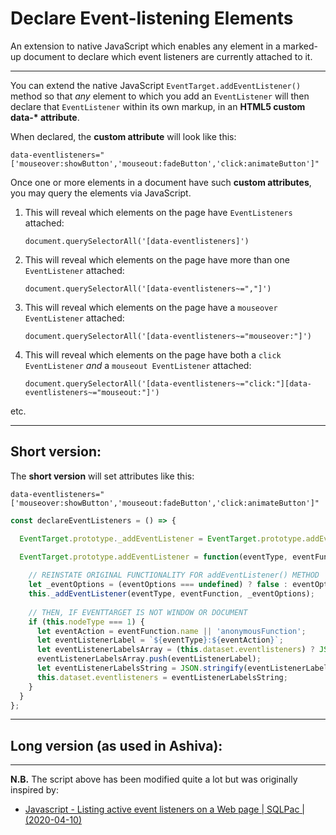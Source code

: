 # Declare Event-listening Elements
An extension to native JavaScript which enables any element in a marked-up document to declare which event listeners are currently attached to it.
________

You can extend the native JavaScript `EventTarget.addEventListener()` method so that *any* element to which you add an `EventListener` will then declare that `EventListener` within its own markup, in an **HTML5 custom data-\* attribute**.

When declared, the **custom attribute** will look like this:

    data-eventlisteners="['mouseover:showButton','mouseout:fadeButton','click:animateButton']"

Once one or more elements in a document have such **custom attributes**, you may query the elements via JavaScript.

 1. This will reveal which elements on the page have `EventListeners` attached:

    `document.querySelectorAll('[data-eventlisteners]')`

 2. This will reveal which elements on the page have more than one `EventListener` attached:

    `document.querySelectorAll('[data-eventlisteners~=","]')`

 3. This will reveal which elements on the page have a `mouseover EventListener` attached:

    `document.querySelectorAll('[data-eventlisteners~="mouseover:"]')`

 4. This will reveal which elements on the page have both a `click EventListener` *and* a `mouseout EventListener` attached:

    `document.querySelectorAll('[data-eventlisteners~="click:"][data-eventlisteners~="mouseout:"]')`

etc.

_______

## Short version:
The **short version** will set attributes like this:

    data-eventlisteners="['mouseover:showButton','mouseout:fadeButton','click:animateButton']"

```js
const declareEventListeners = () => {

  EventTarget.prototype._addEventListener = EventTarget.prototype.addEventListener;

  EventTarget.prototype.addEventListener = function(eventType, eventFunction, eventOptions) {
  
    // REINSTATE ORIGINAL FUNCTIONALITY FOR addEventListener() METHOD
    let _eventOptions = (eventOptions === undefined) ? false : eventOptions;
    this._addEventListener(eventType, eventFunction, _eventOptions);
   
    // THEN, IF EVENTTARGET IS NOT WINDOW OR DOCUMENT
    if (this.nodeType === 1) {
      let eventAction = eventFunction.name || 'anonymousFunction';
      let eventListenerLabel = `${eventType}:${eventAction}`;
      let eventListenerLabelsArray = (this.dataset.eventlisteners) ? JSON.parse(this.dataset.eventlisteners.replaceAll( "'", '"')) : [];
      eventListenerLabelsArray.push(eventListenerLabel);
      let eventListenerLabelsString = JSON.stringify(eventListenerLabelsArray).replaceAll('"', "'");
      this.dataset.eventlisteners = eventListenerLabelsString;
    }
  }
};
```

_______

## Long version (as used in Ashiva):


_______

**N.B.** The script above has been modified quite a lot but was originally inspired by:

 - [Javascript - Listing active event listeners on a Web page | SQLPac | (2020-04-10)](https://www.sqlpac.com/en/documents/javascript-listing-active-event-listeners.html)
